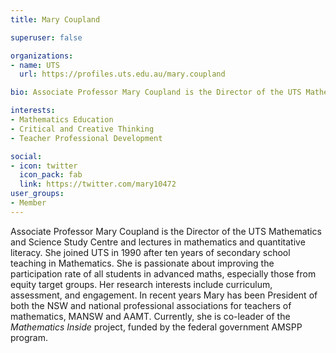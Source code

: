 ```yaml
---
title: Mary Coupland

superuser: false 

organizations:
- name: UTS
  url: https://profiles.uts.edu.au/mary.coupland

bio: Associate Professor Mary Coupland is the Director of the UTS Mathematics and Science Study Centre and lectures in mathematics and quantitative literacy.

interests:
- Mathematics Education
- Critical and Creative Thinking
- Teacher Professional Development

social:
- icon: twitter
  icon_pack: fab
  link: https://twitter.com/mary10472
user_groups: 
- Member
---
```

Associate Professor Mary Coupland is the Director of the UTS Mathematics and Science Study Centre and lectures in mathematics and quantitative literacy. She joined UTS in 1990 after ten years of secondary school teaching in Mathematics. She is passionate about improving the participation rate of all students in advanced maths, especially those from equity target groups. Her research interests include curriculum, assessment, and engagement. In recent years Mary has been President of both the NSW and national professional associations for teachers of mathematics, MANSW and AAMT. Currently, she is co-leader of the _Mathematics Inside_ project, funded by the federal government AMSPP program.